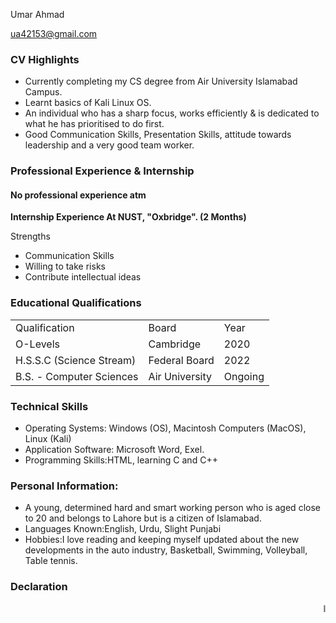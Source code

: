 <html>
 <head>
<meta name="viewport" content="width=device-width, initial-scale=1.0">
<link type="text/css" rel="stylesheet" href="https://www.dropbox.com/s/trsldt0me90jzs8/resume.css"/>
<title></title> 
</head>
<style>
body {
  background-image: url('istockphoto-1435762073-170667a.jpg');
}
</style>
<body>
<div id="header">
<p id="name">Umar Ahmad</p>
         <a href="mailto:ua42153@gmail.com" target="_blank"><p id="email">ua42153@gmail.com</p></a>
     </div>
     <div class="left">
     </div>
     <div class="right">
            <h3>CV Highlights</h3>
            <p>
            <ul>
                <li>Currently completing my CS degree from Air University Islamabad Campus.</li>
                <li>Learnt basics of Kali Linux OS.</li>
                <li>An individual who has a sharp focus, works efficiently & is dedicated to what he has prioritised to do first.</li>
                <li>Good Communication Skills, Presentation Skills, attitude towards leadership and a very good team worker.</li></ul>
            </p>
            <h3>Professional Experience & Internship</h3>
            <h4 id="company-name">No professional experience atm</h4>
            <p id="job-title"><strong>Internship Experience At NUST, "Oxbridge". (2 Months)</strong></p>
            <p id="job-responsibilities">Strengths</p>
            <p>
            <ul>
                <li>Communication Skills</li>
                <li>Willing to take risks</li>
                <li>Contribute intellectual ideas</li></ul>
            </p>
            <h3>Educational Qualifications</h3>
            <table>
                <tr id="heading">
                    <td>Qualification</td>
                    <td>Board</td>
                    <td>Year</td>
                </tr>
                <tr>
                    <td>O-Levels</td>
                    <td>Cambridge</td>
                    <td>2020</td>
                </tr>
                <tr>
                    <td>H.S.S.C (Science Stream)</td>
                    <td>Federal Board</td>
                    <td>2022</td>
                </tr>
                <tr>
                    <td>B.S. - Computer Sciences</td>
                    <td>Air University</td>
                    <td>Ongoing</td>
                </tr>
            </table>
            <h3>Technical Skills</h3>
            <p>
            <ul>
                <li>
                <span id="course-name">Operating Systems:</span> Windows (OS), Macintosh Computers (MacOS), Linux (Kali)</li>
                <li>
                <span id="course-name">Application Software:</span> Microsoft Word, Exel.</li>
                <li>
                <span id="course-name">Programming Skills:</span>HTML, learning C and C++</li></ul>
            </p>
            <h3>Personal Information:</h3>
            <p>
            <ul>
                <li>
                A young, determined hard and smart working person who is aged close to 20 and belongs to Lahore but is a citizen of Islamabad.
                <li>
                <span id="course-name">Languages Known:</span>English, Urdu, Slight Punjabi</li>
                <li>
                <span id="course-name">Hobbies:</span>I love reading and keeping myself updated about the new developments in the auto industry, Basketball, Swimming, Volleyball, Table tennis.</li> </ul>
            </p>
            <h3>Declaration</h3>
            <p>
            <marquee attribute_name = "attribute_value"....more attributes>
I hereby declare that the details furnished above are true and correct to the best of my knowledge and belief.
</marquee></p>
     </div>
     <div id="footer"></div>
    </body>
</html>
